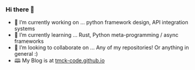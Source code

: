 ### Hi there 👋

- 🔭 I’m currently working on ... python framework design, API integration systems
- 🌱 I’m currently learning ... Rust, Python meta-programming / async frameworks
- 👯 I’m looking to collaborate on ... Any of my repositories! Or anything in general :)
- 🕮  My Blog is at [tmck-code.github.io](tmck-code.github.io)
